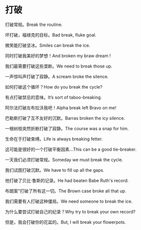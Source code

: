# 打破

<p><span class="chinese">打破常规。</span><span class="english">Break the routine.</span></p>

<p><span class="chinese">坏打破，福禄克的目标。</span><span class="english">Bad break, fluke goal.</span></p>

<p><span class="chinese">微笑能打破坚冰。</span><span class="english">Smiles can break the ice.</span></p>

<p><span class="chinese">同时打破我美好的梦想！</span><span class="english">And broken my braw dream !</span></p>

<p><span class="chinese">我们最需要打破这些垄断。</span><span class="english">We need to break those up.</span></p>

<p><span class="chinese">一声惊叫声打破了寂静。</span><span class="english">A scream broke the silence.</span></p>

<p><span class="chinese">如何打破这个循环？</span><span class="english">How do you break the cycle?</span></p>

<p><span class="chinese">有点打破禁忌的意味。</span><span class="english">It’s sort of taboo-breaking.</span></p>

<p><span class="chinese">阿尔法打破左布拉沃我吧！</span><span class="english">Alpha break left Bravo on me!</span></p>

<p><span class="chinese">巴勒斯打破了互不友好的沉默。</span><span class="english">Barras broken the icy silence.</span></p>

<p><span class="chinese">一根树枝突然折断打破了寂静。</span><span class="english">The course was a snap for him.</span></p>

<p><span class="chinese">生命在于打破束缚。</span><span class="english">Life is always breaking fetter.</span></p>

<p><span class="chinese">这可能是很好的一个打破平衡因素…</span><span class="english">This can be a good tie-breaker.</span></p>

<p><span class="chinese">一天我们必须打破常规。</span><span class="english">Someday we must break the cycle.</span></p>

<p><span class="chinese">我们试图打破沉默。</span><span class="english">We have to fill up all the gaps.</span></p>

<p><span class="chinese">他打破了贝比·鲁斯的记录。</span><span class="english">He had beaten Babe Ruth's record.</span></p>

<p><span class="chinese">布朗案"打破了所有这一切。</span><span class="english">The Brown case broke all that up.</span></p>

<p><span class="chinese">我们需要有人打破这种僵局。</span><span class="english">We need someone to break the ice.</span></p>

<p><span class="chinese">为什么要尝试打破自己的纪录？</span><span class="english">Why try to break your own record?</span></p>

<p><span class="chinese">但是，我会打破你的花盆的。</span><span class="english">But, I will break your flowerpots.</span></p>

